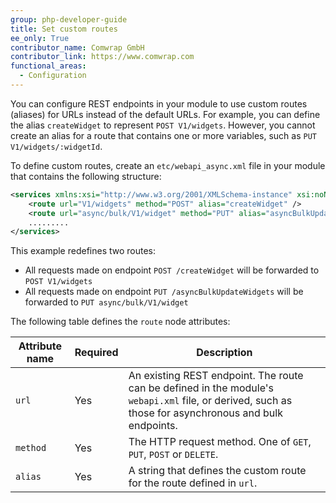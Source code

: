 ```yaml
---
group: php-developer-guide
title: Set custom routes
ee_only: True
contributor_name: Comwrap GmbH
contributor_link: https://www.comwrap.com
functional_areas:
  - Configuration
---
```


You can configure REST endpoints in your module to use custom routes (aliases) for URLs instead of the default URLs. For example, you can define the alias `createWidget` to represent `POST V1/widgets`. However, you cannot create an alias for a route that contains one or more variables, such as `PUT V1/widgets/:widgetId`.

To define custom routes, create an `etc/webapi_async.xml` file in your module that contains the following structure:

``` xml
<services xmlns:xsi="http://www.w3.org/2001/XMLSchema-instance" xsi:noNamespaceSchemaLocation="urn:magento:module:Magento_WebapiAsync:etc/webapi_async.xsd">
    <route url="V1/widgets" method="POST" alias="createWidget" />
    <route url="async/bulk/V1/widget" method="PUT" alias="asyncBulkUpdateWidgets"/>
    .........
</services>
```

This example redefines two routes:

* All requests made on endpoint `POST /createWidget` will be forwarded to `POST V1/widgets`
* All requests made on endpoint `PUT /asyncBulkUpdateWidgets` will be forwarded to `PUT async/bulk/V1/widget`

The following table defines the `route` node attributes:

Attribute name | Required | Description
--- | --- | ---
`url` | Yes | An existing REST endpoint. The route can be defined in the module's `webapi.xml` file, or derived, such as those for asynchronous and bulk endpoints.
`method` | Yes | The HTTP request method. One of `GET`, `PUT`, `POST` or `DELETE`.
`alias` | Yes | A string that defines the custom route for the route defined in `url`.
